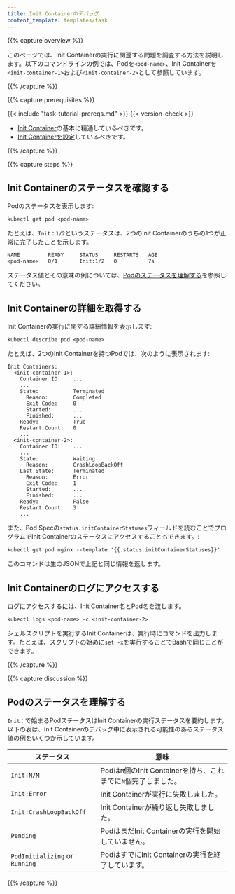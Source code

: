```yaml
---
title: Init Containerのデバッグ
content_template: templates/task
---
```


{{% capture overview %}}

このページでは、Init Containerの実行に関連する問題を調査する方法を説明します。以下のコマンドラインの例では、Podを`<pod-name>`、Init Containerを`<init-container-1>`および`<init-container-2>`として参照しています。

{{% /capture %}}

{{% capture prerequisites %}}

{{< include "task-tutorial-prereqs.md" >}} {{< version-check >}}

* [Init Container](/docs/concepts/abstractions/init-containers/)の基本に精通しているべきです。
* [Init Containerを設定](/docs/tasks/configure-pod-container/configure-pod-initialization/#creating-a-pod-that-has-an-init-container/)しているべきです。

{{% /capture %}}

{{% capture steps %}}

## Init Containerのステータスを確認する

Podのステータスを表示します:

```shell
kubectl get pod <pod-name>
```

たとえば、`Init：1/2`というステータスは、2つのInit Containerのうちの1つが正常に完了したことを示します。

```
NAME         READY     STATUS     RESTARTS   AGE
<pod-name>   0/1       Init:1/2   0          7s
```

ステータス値とその意味の例については、[Podのステータスを理解する](#understanding-pod-status)を参照してください。

## Init Containerの詳細を取得する

Init Containerの実行に関する詳細情報を表示します:

```shell
kubectl describe pod <pod-name>
```

たとえば、2つのInit Containerを持つPodでは、次のように表示されます:

```
Init Containers:
  <init-container-1>:
    Container ID:    ...
    ...
    State:           Terminated
      Reason:        Completed
      Exit Code:     0
      Started:       ...
      Finished:      ...
    Ready:           True
    Restart Count:   0
    ...
  <init-container-2>:
    Container ID:    ...
    ...
    State:           Waiting
      Reason:        CrashLoopBackOff
    Last State:      Terminated
      Reason:        Error
      Exit Code:     1
      Started:       ...
      Finished:      ...
    Ready:           False
    Restart Count:   3
    ...
```

また、Pod Specの`status.initContainerStatuses`フィールドを読むことでプログラムでInit Containerのステータスにアクセスすることもできます。:


```shell
kubectl get pod nginx --template '{{.status.initContainerStatuses}}'
```


このコマンドは生のJSONで上記と同じ情報を返します。

## Init Containerのログにアクセスする

ログにアクセスするには、Init Container名とPod名を渡します。

```shell
kubectl logs <pod-name> -c <init-container-2>
```

シェルスクリプトを実行するInit Containerは、実行時にコマンドを出力します。たとえば、スクリプトの始めに`set -x`を実行することでBashで同じことができます。

{{% /capture %}}

{{% capture discussion %}}

## Podのステータスを理解する

`Init：`で始まるPodステータスはInit Containerの実行ステータスを要約します。以下の表は、Init Containerのデバッグ中に表示される可能性のあるステータス値の例をいくつか示しています。

ステータス | 意味
------ | -------
`Init:N/M` | Podは`M`個のInit Containerを持ち、これまでに`N`個完了しました。
`Init:Error` | Init Containerが実行に失敗しました。
`Init:CrashLoopBackOff` | Init Containerが繰り返し失敗しました。
`Pending` | PodはまだInit Containerの実行を開始していません。
`PodInitializing` or `Running` | PodはすでにInit Containerの実行を終了しています。

{{% /capture %}}



